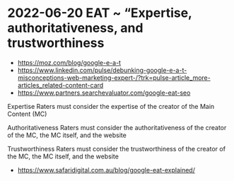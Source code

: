 
# 2022-06-20 EAT ~  “Expertise, authoritativeness, and trustworthiness

* https://moz.com/blog/google-e-a-t
* https://www.linkedin.com/pulse/debunking-google-e-a-t-misconceptions-web-marketing-expert-/?trk=pulse-article_more-articles_related-content-card
* https://www.partners.searchevaluator.com/google-eat-seo


Expertise
	Raters must consider the expertise of the creator of the Main Content (MC)

Authoritativeness
	Raters must consider the authoritativeness of the creator of the MC, the MC itself, and the website

Trustworthiness
	Raters must consider the trustworthiness of the creator of the MC, the MC itself, and the website

* https://www.safaridigital.com.au/blog/google-eat-explained/
